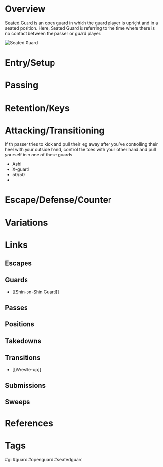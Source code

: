 # Overview
<u>Seated Guard</u> is an open guard in which the guard player is upright and in a seated position. Here, Seated Guard is referring to the time where there is no contact between the passer or guard player.

![Seated Guard](https://scontent-atl3-2.xx.fbcdn.net/v/t39.30808-6/305836807_112143328297486_2689174296423640713_n.jpg?_nc_cat=105&ccb=1-7&_nc_sid=3a1ebe&_nc_ohc=0--TdXNa6mYQ7kNvgH1Ezw0&_nc_ht=scontent-atl3-2.xx&_nc_gid=AGxUeqnF-1oUy_4Seb3xNxg&oh=00_AYBQer8InsYBdu_HXgICeGufbew2Ph5Ob4oawEAE7MlQvg&oe=67147C26)
# Entry/Setup
# Passing
# Retention/Keys
# Attacking/Transitioning

If th passer tries to kick and pull their leg away after you’ve controlling their heel with your outside hand, control the toes with your other hand and pull yourself into one of these guards
- Ashi
- X-guard
- 50/50
- 
# Escape/Defense/Counter
# Variations
# Links
## Escapes
## Guards
- [[Shin-on-Shin Guard]]
## Passes
## Positions
## Takedowns
## Transitions
- [[Wrestle-up]]
## Submissions
## Sweeps
# References

# Tags
#gi #guard #openguard #seatedguard